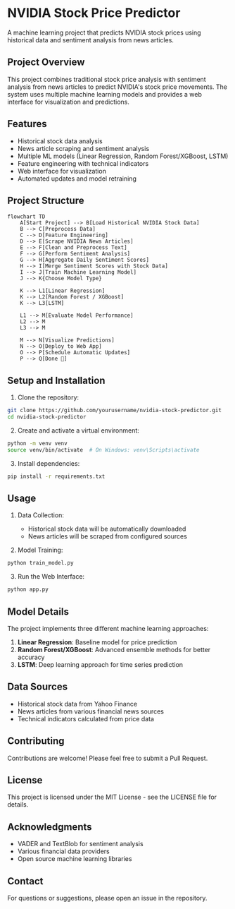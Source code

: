 # NVIDIA Stock Price Predictor

A machine learning project that predicts NVIDIA stock prices using historical data and sentiment analysis from news articles.

## Project Overview

This project combines traditional stock price analysis with sentiment analysis from news articles to predict NVIDIA's stock price movements. The system uses multiple machine learning models and provides a web interface for visualization and predictions.

## Features

- Historical stock data analysis
- News article scraping and sentiment analysis
- Multiple ML models (Linear Regression, Random Forest/XGBoost, LSTM)
- Feature engineering with technical indicators
- Web interface for visualization
- Automated updates and model retraining

## Project Structure

```mermaid
flowchart TD
    A[Start Project] --> B[Load Historical NVIDIA Stock Data]
    B --> C[Preprocess Data]
    C --> D[Feature Engineering]
    D --> E[Scrape NVIDIA News Articles]
    E --> F[Clean and Preprocess Text]
    F --> G[Perform Sentiment Analysis]
    G --> H[Aggregate Daily Sentiment Scores]
    H --> I[Merge Sentiment Scores with Stock Data]
    I --> J[Train Machine Learning Model]
    J --> K{Choose Model Type}
    
    K --> L1[Linear Regression]
    K --> L2[Random Forest / XGBoost]
    K --> L3[LSTM]

    L1 --> M[Evaluate Model Performance]
    L2 --> M
    L3 --> M

    M --> N[Visualize Predictions]
    N --> O[Deploy to Web App]
    O --> P[Schedule Automatic Updates]
    P --> Q[Done 🚀]
```

## Setup and Installation

1. Clone the repository:
```bash
git clone https://github.com/yourusername/nvidia-stock-predictor.git
cd nvidia-stock-predictor
```

2. Create and activate a virtual environment:
```bash
python -m venv venv
source venv/bin/activate  # On Windows: venv\Scripts\activate
```

3. Install dependencies:
```bash
pip install -r requirements.txt
```

## Usage

1. Data Collection:
   - Historical stock data will be automatically downloaded
   - News articles will be scraped from configured sources

2. Model Training:
```bash
python train_model.py
```

3. Run the Web Interface:
```bash
python app.py
```

## Model Details

The project implements three different machine learning approaches:

1. **Linear Regression**: Baseline model for price prediction
2. **Random Forest/XGBoost**: Advanced ensemble methods for better accuracy
3. **LSTM**: Deep learning approach for time series prediction

## Data Sources

- Historical stock data from Yahoo Finance
- News articles from various financial news sources
- Technical indicators calculated from price data

## Contributing

Contributions are welcome! Please feel free to submit a Pull Request.

## License

This project is licensed under the MIT License - see the LICENSE file for details.

## Acknowledgments

- VADER and TextBlob for sentiment analysis
- Various financial data providers
- Open source machine learning libraries

## Contact

For questions or suggestions, please open an issue in the repository. 